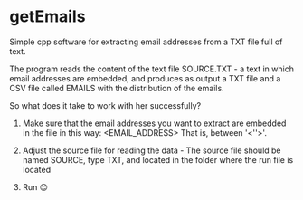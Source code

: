 # getEmails
Simple cpp software for extracting email addresses from a TXT file full of text.

The program reads the content of the text file SOURCE.TXT - 
a text in which email addresses are embedded, and produces as output a TXT file and a CSV file called EMAILS with the distribution of the emails.

So what does it take to work with her successfully?

1. Make sure that the email addresses you want to extract are embedded in the file in this way: <EMAIL_ADDRESS>
That is, between '<''>'.

2. Adjust the source file for reading the data -
The source file should be named SOURCE, type TXT, and located in the folder where the run file is located

3. Run 😊
